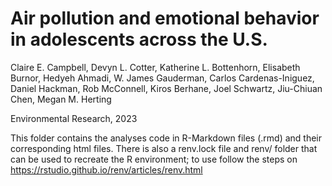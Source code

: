 # Air pollution and emotional behavior in adolescents across the U.S.

Claire E. Campbell, Devyn L. Cotter, Katherine L. Bottenhorn, Elisabeth Burnor, Hedyeh Ahmadi, W. James Gauderman, Carlos Cardenas-Iniguez, Daniel Hackman, Rob McConnell, Kiros Berhane, Joel Schwartz, Jiu-Chiuan Chen, Megan M. Herting

Environmental Research, 2023

This folder contains the analyses code in R-Markdown files (.rmd) and their corresponding html files. There is also a renv.lock file and renv/ folder that can be used to recreate the R environment; to use follow the steps on https://rstudio.github.io/renv/articles/renv.html 